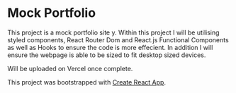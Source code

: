 # Mock Portfolio 

This project is a mock portfolio site y. 
Within this project I will be utilising styled components, React Router Dom and React.js Functional Components as well as Hooks to ensure the code is more effecient. In addition I will ensure the webpage is able to be sized to fit desktop sized devices. 


Will be uploaded on Vercel once complete.


This project was bootstrapped with [Create React App](https://github.com/facebook/create-react-app).

